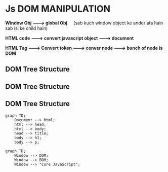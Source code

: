 # Js DOM MANIPULATION

**Window Obj ---> global Obj** &nbsp;  &nbsp;    (sab kuch window object ke ander ata hain sab isi ke child hain)

**HTML code ---> convert javascript object  ---> document**

**HTML Tag  ---> Convert token ---> conver node ---> bunch of node is DOM**

## DOM Tree Structure

## DOM Tree Structure

## DOM Tree Structure

```mermaid
graph TD;
    Document --> html;
    html --> head;
    html --> body;
    head --> title;
    body --> h1;
    body --> p;
```
```mermaid
graph TD;
    Window --> DOM;
    Window --> BOM;
    Window --> "Core JavaScript";

